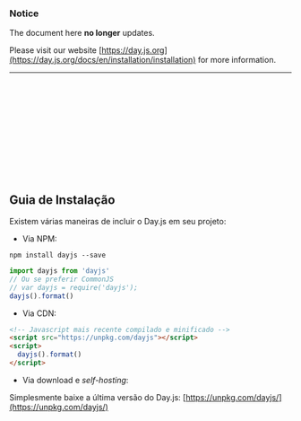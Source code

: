 ### Notice

The document here **no longer** updates.

Please visit our website [https://day.js.org](https://day.js.org/docs/en/installation/installation) for more  information.

-------------

<br />
<br />
<br />
<br />
<br />
<br />
<br />
<br />
<br />
<br />

## Guia de Instalação

Existem várias maneiras de incluir o Day.js em seu projeto:

- Via NPM:

```console
npm install dayjs --save
```

```js
import dayjs from 'dayjs'
// Ou se preferir CommonJS
// var dayjs = require('dayjs');
dayjs().format()
```

- Via CDN:

```html
<!-- Javascript mais recente compilado e minificado -->
<script src="https://unpkg.com/dayjs"></script>
<script>
  dayjs().format()
</script>
```

- Via download e _self-hosting_:

Simplesmente baixe a última versão do Day.js: [https://unpkg.com/dayjs/](https://unpkg.com/dayjs/)
